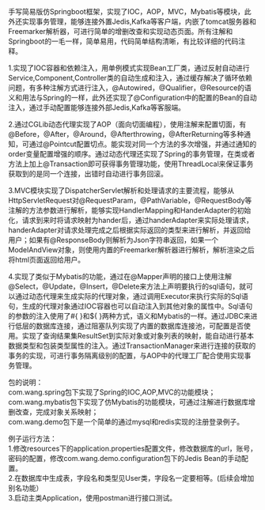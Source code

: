 手写简易版仿Springboot框架，实现了IOC，AOP，MVC，Mybatis等模块，此外还实现事务管理，能够连接外置Jedis,Kafka等客户端，内嵌了tomcat服务器和Freemarker解析器，可进行简单的增删改查和实现动态页面。所有注解和Springboot的一毛一样，简单易用，代码简单结构清晰，有比较详细的代码注释。  
  
1.实现了IOC容器和依赖注入，用单例模式实现Bean工厂类，通过反射自动进行Service,Component,Controller类的自动生成和注入，通过缓存解决了循环依赖问题，有多种注解方式进行注入，@Autowired，@Qualifier，@Resource的语义和用法与Spring的一样，此外还实现了@Configuration中的配置的Bean的自动注入，通过手动配置能够连接外部Jedis,Kafka等客服端。  
  
2.通过CGLib动态代理实现了AOP（面向切面编程），使用注解来配置切面，有@Before，@After，@Around，@Afterthrowing，@AfterReturning等多种通知，可通过@Pointcut配置切点。能实现对同一个方法的多次增强，并通过通知的order变量配置增强的顺序。通过动态代理还实现了Spring的事务管理，在类或者方法上加上@Transaction即可获得事务管理功能，使用ThreadLocal来保证事务获取到的是同一个连接，出错时自动进行事务回滚。  
      
3.MVC模块实现了DispatcherServlet解析和处理请求的主要流程，能够从HttpServletRequest对@RequestParam，@PathVariable，@RequestBody等注解的方法参数进行解析，能够实现HandlerMapping和HanderAdapter的初始化，请求到来时将请求映射为hander后，通过handerAdapter来实际处理请求，handerAdapter对请求处理完成之后根据实际返回的类型来进行解析，并返回给用户；如果有@ResponseBody则解析为Json字符串返回，如果一个ModelAndView对象，则使用内置的Freemarker解析器进行解析，解析渲染之后将html页面返回给用户。  
  
4.实现了类似于Mybatis的功能，通过在@Mapper声明的接口上使用注解@Select，@Update，@Insert，@Delete来方法上声明要执行的sql语句，就可以通过动态代理来生成实际的代理对象，通过调用Executor来执行实际的Sql语句，生成的代理对象通过IOC容器也可以自动注入到其他对象的属性中。Sql语句的参数的注入使用了#{ }和${ }两种方式，语义和Mybatis的一样。通过JDBC来进行低层的数据库连接，通过阻塞队列实现了内置的数据库连接池，可配置是否使用。实现了查询结果集ResultSet到实际对象或对象列表的映射，能自动进行基本数据类型和包装类型属性的注入。通过TransactionManager来进行连接的获取的事务的实现，可进行事务隔离级别的配置，与AOP中的代理工厂配合使用实现事务管理。


  
包的说明：  
com.wang.spring包下实现了Spring的IOC,AOP,MVC的功能模块；    
com.wang.mybatis包下实现了仿Mybatis的功能模块，可通过注解进行数据库增删改查，完成对象关系映射；    
com.wang.demo包下是一个简单的通过mysql和redis实现的注册登录例子。  

例子运行方法：  
1.修改resources下的application.properties配置文件，修改数据库的url，账号，密码的配置，修改com.wang.demo.configuration包下的Jedis Bean的手动配置。  
2.在数据库中生成表，字段名和类型见User类，字段名一定要相等。(后续会增加别名功能）  
3.启动主类Application，使用postman进行接口测试。  


